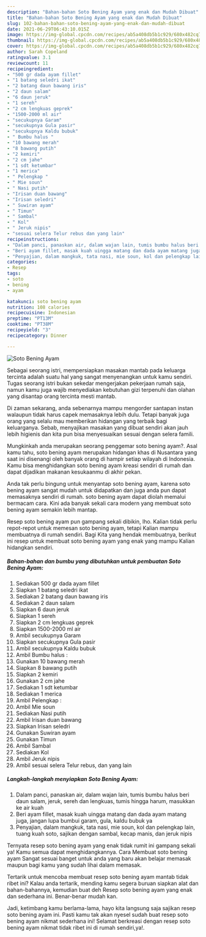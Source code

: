 ```yaml
---
description: "Bahan-bahan Soto Bening Ayam yang enak dan Mudah Dibuat"
title: "Bahan-bahan Soto Bening Ayam yang enak dan Mudah Dibuat"
slug: 102-bahan-bahan-soto-bening-ayam-yang-enak-dan-mudah-dibuat
date: 2021-06-29T06:43:10.015Z
image: https://img-global.cpcdn.com/recipes/ab5a408db5b1c929/680x482cq70/soto-bening-ayam-foto-resep-utama.jpg
thumbnail: https://img-global.cpcdn.com/recipes/ab5a408db5b1c929/680x482cq70/soto-bening-ayam-foto-resep-utama.jpg
cover: https://img-global.cpcdn.com/recipes/ab5a408db5b1c929/680x482cq70/soto-bening-ayam-foto-resep-utama.jpg
author: Sarah Copeland
ratingvalue: 3.1
reviewcount: 11
recipeingredient:
- "500 gr dada ayam fillet"
- "1 batang seledri ikat"
- "2 batang daun bawang iris"
- "2 daun salam"
- "6 daun jeruk"
- "1 sereh"
- "2 cm lengkuas geprek"
- "1500-2000 ml air"
- "secukupnya Garam"
- "secukupnya Gula pasir"
- "secukupnya Kaldu bubuk"
- " Bumbu halus "
- "10 bawang merah"
- "8 bawang putih"
- "2 kemiri"
- "2 cm jahe"
- "1 sdt ketumbar"
- "1 merica"
- " Pelengkap "
- " Mie soun"
- " Nasi putih"
- "Irisan duan bawang"
- "Irisan seledri"
- " Suwiran ayam"
- " Timun"
- " Sambal"
- " Kol"
- " Jeruk nipis"
- "sesuai selera Telur rebus dan yang lain"
recipeinstructions:
- "Dalam panci, panaskan air, dalam wajan lain, tumis bumbu halus beri daun salam, jeruk, sereh dan lengkuas, tumis hingga harum, masukkan ke air kuah"
- "Beri ayam fillet, masak kuah uingga matang dan dada ayam matang juga, jangan lupa bumbui garam, gula, kaldu bubuk ya"
- "Penyajian, dalam mangkuk, tata nasi, mie soun, kol dan pelengkap lain, tuang kuah soto, sajikan dengan sambal, kecap manis, dan jeruk nipis"
categories:
- Resep
tags:
- soto
- bening
- ayam

katakunci: soto bening ayam 
nutrition: 108 calories
recipecuisine: Indonesian
preptime: "PT13M"
cooktime: "PT38M"
recipeyield: "3"
recipecategory: Dinner

---
```



![Soto Bening Ayam](https://img-global.cpcdn.com/recipes/ab5a408db5b1c929/680x482cq70/soto-bening-ayam-foto-resep-utama.jpg)

Sebagai seorang istri, mempersiapkan masakan mantab pada keluarga tercinta adalah suatu hal yang sangat menyenangkan untuk kamu sendiri. Tugas seorang istri bukan sekedar mengerjakan pekerjaan rumah saja, namun kamu juga wajib menyediakan kebutuhan gizi terpenuhi dan olahan yang disantap orang tercinta mesti mantab.

Di zaman  sekarang, anda sebenarnya mampu mengorder santapan instan walaupun tidak harus capek memasaknya lebih dulu. Tetapi banyak juga orang yang selalu mau memberikan hidangan yang terbaik bagi keluarganya. Sebab, menyajikan masakan yang dibuat sendiri akan jauh lebih higienis dan kita pun bisa menyesuaikan sesuai dengan selera famili. 



Mungkinkah anda merupakan seorang penggemar soto bening ayam?. Asal kamu tahu, soto bening ayam merupakan hidangan khas di Nusantara yang saat ini disenangi oleh banyak orang di hampir setiap wilayah di Indonesia. Kamu bisa menghidangkan soto bening ayam kreasi sendiri di rumah dan dapat dijadikan makanan kesukaanmu di akhir pekan.

Anda tak perlu bingung untuk menyantap soto bening ayam, karena soto bening ayam sangat mudah untuk didapatkan dan juga anda pun dapat memasaknya sendiri di rumah. soto bening ayam dapat diolah memalui bermacam cara. Kini ada banyak sekali cara modern yang membuat soto bening ayam semakin lebih mantap.

Resep soto bening ayam pun gampang sekali dibikin, lho. Kalian tidak perlu repot-repot untuk memesan soto bening ayam, tetapi Kalian mampu membuatnya di rumah sendiri. Bagi Kita yang hendak membuatnya, berikut ini resep untuk membuat soto bening ayam yang enak yang mampu Kalian hidangkan sendiri.

<!--inarticleads1-->

##### Bahan-bahan dan bumbu yang dibutuhkan untuk pembuatan Soto Bening Ayam:

1. Sediakan 500 gr dada ayam fillet
1. Siapkan 1 batang seledri ikat
1. Sediakan 2 batang daun bawang iris
1. Sediakan 2 daun salam
1. Siapkan 6 daun jeruk
1. Siapkan 1 sereh
1. Siapkan 2 cm lengkuas geprek
1. Siapkan 1500-2000 ml air
1. Ambil secukupnya Garam
1. Siapkan secukupnya Gula pasir
1. Ambil secukupnya Kaldu bubuk
1. Ambil  Bumbu halus :
1. Gunakan 10 bawang merah
1. Siapkan 8 bawang putih
1. Siapkan 2 kemiri
1. Gunakan 2 cm jahe
1. Sediakan 1 sdt ketumbar
1. Sediakan 1 merica
1. Ambil  Pelengkap :
1. Ambil  Mie soun
1. Sediakan  Nasi putih
1. Ambil Irisan duan bawang
1. Siapkan Irisan seledri
1. Gunakan  Suwiran ayam
1. Gunakan  Timun
1. Ambil  Sambal
1. Sediakan  Kol
1. Ambil  Jeruk nipis
1. Ambil sesuai selera Telur rebus, dan yang lain




<!--inarticleads2-->

##### Langkah-langkah menyiapkan Soto Bening Ayam:

1. Dalam panci, panaskan air, dalam wajan lain, tumis bumbu halus beri daun salam, jeruk, sereh dan lengkuas, tumis hingga harum, masukkan ke air kuah
1. Beri ayam fillet, masak kuah uingga matang dan dada ayam matang juga, jangan lupa bumbui garam, gula, kaldu bubuk ya
1. Penyajian, dalam mangkuk, tata nasi, mie soun, kol dan pelengkap lain, tuang kuah soto, sajikan dengan sambal, kecap manis, dan jeruk nipis




Ternyata resep soto bening ayam yang enak tidak rumit ini gampang sekali ya! Kamu semua dapat menghidangkannya. Cara Membuat soto bening ayam Sangat sesuai banget untuk anda yang baru akan belajar memasak maupun bagi kamu yang sudah lihai dalam memasak.

Tertarik untuk mencoba membuat resep soto bening ayam mantab tidak ribet ini? Kalau anda tertarik, mending kamu segera buruan siapkan alat dan bahan-bahannya, kemudian buat deh Resep soto bening ayam yang enak dan sederhana ini. Benar-benar mudah kan. 

Jadi, ketimbang kamu berlama-lama, hayo kita langsung saja sajikan resep soto bening ayam ini. Pasti kamu tak akan nyesel sudah buat resep soto bening ayam nikmat sederhana ini! Selamat berkreasi dengan resep soto bening ayam nikmat tidak ribet ini di rumah sendiri,ya!.

